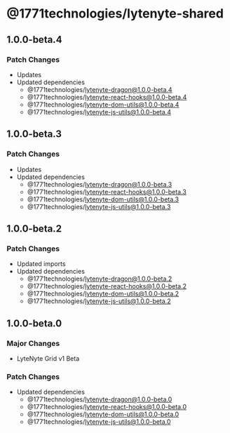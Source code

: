 # @1771technologies/lytenyte-shared

## 1.0.0-beta.4

### Patch Changes

- Updates
- Updated dependencies
  - @1771technologies/lytenyte-dragon@1.0.0-beta.4
  - @1771technologies/lytenyte-react-hooks@1.0.0-beta.4
  - @1771technologies/lytenyte-dom-utils@1.0.0-beta.4
  - @1771technologies/lytenyte-js-utils@1.0.0-beta.4

## 1.0.0-beta.3

### Patch Changes

- Updates
- Updated dependencies
  - @1771technologies/lytenyte-dragon@1.0.0-beta.3
  - @1771technologies/lytenyte-react-hooks@1.0.0-beta.3
  - @1771technologies/lytenyte-dom-utils@1.0.0-beta.3
  - @1771technologies/lytenyte-js-utils@1.0.0-beta.3

## 1.0.0-beta.2

### Patch Changes

- Updated imports
- Updated dependencies
  - @1771technologies/lytenyte-dragon@1.0.0-beta.2
  - @1771technologies/lytenyte-react-hooks@1.0.0-beta.2
  - @1771technologies/lytenyte-dom-utils@1.0.0-beta.2
  - @1771technologies/lytenyte-js-utils@1.0.0-beta.2

## 1.0.0-beta.0

### Major Changes

- LyteNyte Grid v1 Beta

### Patch Changes

- Updated dependencies
  - @1771technologies/lytenyte-dragon@1.0.0-beta.0
  - @1771technologies/lytenyte-react-hooks@1.0.0-beta.0
  - @1771technologies/lytenyte-dom-utils@1.0.0-beta.0
  - @1771technologies/lytenyte-js-utils@1.0.0-beta.0
